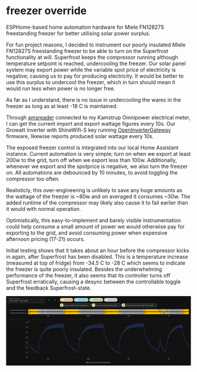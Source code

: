 # freezer override
ESPHome-based home automation hardware for Miele FN12827S freestanding freezer for better utilising solar power surplus.

For fun project reasons, I decided to instrument our poorly insulated Miele FN12827S freestanding freezer to be able to turn on the Superfrost functionality at will. 
Superfrost keeps the compressor running although temperature setpoint is reached, undercooling the freezer.
Our solar panel system may export power while the variable spot price of electricity is negative; causing us to pay for producing electricity. It would be better to use this surplus to undercool the freezer, which in turn should mean it would run less when power is no longer free.

As far as I understand, there is no issue in undercooling the wares in the freezer as long as at least -18 C is maintained.

Through [amsreader](https://github.com/UtilitechAS/amsreader-firmware) connected to my Kamstrup Omnipower electrical meter, I can get the current import and export wattage figures every 10s. Our Growatt inverter with ShineWifi-S key running [OpenInverterGateway](https://github.com/OpenInverterGateway/OpenInverterGateway/) firmware, likewise reports produced solar wattage every 10s.

The exposed freezer control is integrated into our local Home Assistant instance. Current automation is very simple; turn on when we export at least 200w to the grid, turn off when we export less than 100w. Additionally, whenever we export and the spotprice is negative, we also turn the freezer on. All automations are debounced by 10 minutes, to avoid toggling the compressor too often.

Realisticly, this over-engineering is unlikely to save any huge amounts as the wattage of the freezer is ~80w and on averaged it consumes ~30w. The added runtime of the compressor may likely also cause it to fail earlier than it would with normal operation. 

Optimistically, this easy-to-implement and barely visible instrumentation could help consume a small amount of power we would otherwise pay for exporting to the grid, and avoid consuming power when expensive afternoon pricing (17-21) occurs. 

Initial testing shows that it takes about an hour before the compressor kicks in again, after Superfrost has been disabled. This is a temperature increase (measured at top of fridge) from -34.5 C to -28 C which seems to indicate the freezer is quite poorly insulated.
Besides the underwhelming performance of the freezer, it also seems that its controller turns off Superfrost erratically, causing a desync between the controllable toggle and the feedback Superfrost-state.

![ha-freezer-override-history](ha-initial-testing.png)
